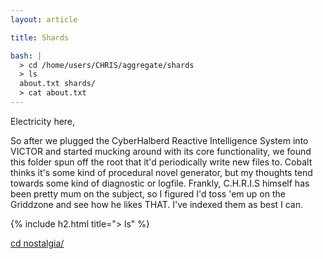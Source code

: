 ```yaml
---
layout: article

title: Shards

bash: |
  > cd /home/users/CHRIS/aggregate/shards
  > ls
  about.txt shards/
  > cat about.txt
---
```


Electricity here, 

So after we plugged the CyberHalberd Reactive Intelligence System into VICTOR and started mucking around with its core functionality,
we found this folder spun off the root that it'd periodically write new files to. Cobalt thinks it's some kind of procedural 
novel generator, but my thoughts tend towards some kind of diagnostic or logfile. Frankly, C.H.R.I.S himself has been pretty mum 
on the subject, so I figured I'd toss 'em up on the Griddzone and see how he likes THAT. I've indexed them as best I can.

{% include h2.html title="> ls" %}

<a href="/shards/kyletv.md">cd nostalgia/</a>

